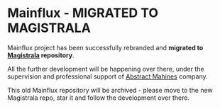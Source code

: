 # Mainflux - **MIGRATED TO MAGISTRALA**
Mainflux project has been successfully rebranded and **migrated to [Magistrala](https://github.com/absmach/magistrala) repository**.

All the further development will be happening over there, under the supervision and professional support of [Abstract Mahines](https://www.abstractmachines.fr/) company.

This old Mainflux repository will be archived - please move to the new Magistrala repo, star it and follow the development over there.



